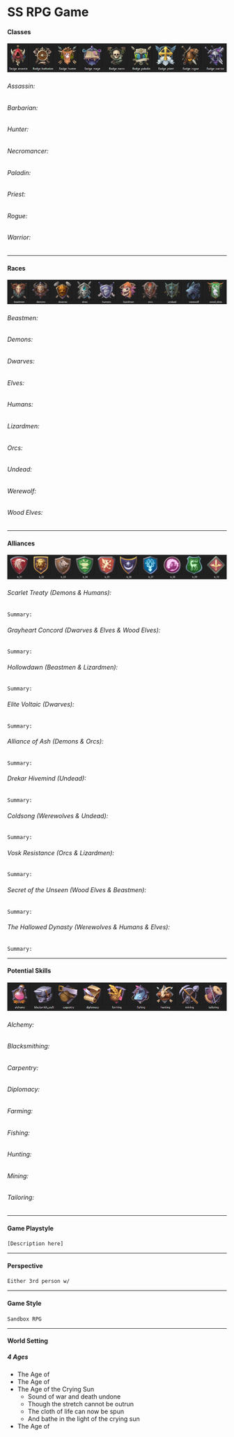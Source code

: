 # SS RPG Game
#### Classes
![Classes](Images/Classes.png)

###### Assassin:
###### Barbarian:
###### Hunter:
###### Necromancer:
###### Paladin:
###### Priest:
###### Rogue:
###### Warrior:
---
#### Races
![Races](Images/Races.png)

###### Beastmen:
###### Demons:
###### Dwarves:
###### Elves:
###### Humans:
###### Lizardmen:
###### Orcs:
###### Undead:
###### Werewolf:
###### Wood Elves:
---
#### Alliances
![Alliances](Images/Alliances.png)

###### Scarlet Treaty (Demons & Humans):
    Summary:
###### Grayheart Concord (Dwarves & Elves & Wood Elves):
    Summary:
###### Hollowdawn (Beastmen & Lizardmen):
    Summary:
###### Elite Voltaic (Dwarves):
    Summary:
###### Alliance of Ash (Demons & Orcs):
    Summary:
###### Drekar Hivemind (Undead):
    Summary:
###### Coldsong (Werewolves & Undead):
    Summary:
###### Vosk Resistance (Orcs & Lizardmen):
    Summary:
###### Secret of the Unseen (Wood Elves & Beastmen):
    Summary: 
###### The Hallowed Dynasty (Werewolves & Humans & Elves):
    Summary:
---
#### Potential Skills
![Skills](Images/Skills.png)

###### Alchemy: 
###### Blacksmithing: 
###### Carpentry: 
###### Diplomacy: 
###### Farming: 
###### Fishing: 
###### Hunting: 
###### Mining: 
###### Tailoring: 
---
#### Game Playstyle
    [Description here]
---
#### Perspective
    Either 3rd person w/
---
#### Game Style
    Sandbox RPG
---
#### World Setting
##### 4 Ages
- The Age of
- The Age of
- The Age of the Crying Sun
    * Sound of war and death undone
    * Though the stretch cannot be outrun
    * The cloth of life can now be spun
    * And bathe in the light of the crying sun
- The Age of